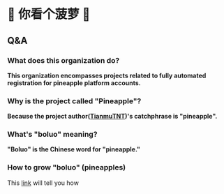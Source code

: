# 🍍 你看个菠萝 🍍

## Q&A

### What does this organization do?
**This organization encompasses projects related to fully automated registration for pineapple platform accounts.**

### Why is the project called "Pineapple"?
**Because the project author([TianmuTNT](https://github.com/TianmuTNT))'s catchphrase is "pineapple".**

### What's "boluo" meaning?
**"Boluo" is the Chinese word for "pineapple."**

### How to grow "boluo" (pineapples)

This [link](https://github.com/CubeWhyMC/LunarClient-CN/wiki/How-to-grow-pineapples-%F0%9F%8D%8D) will tell you how

